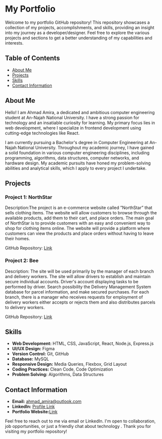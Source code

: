 # My Portfolio 


Welcome to my portfolio GitHub repository! This repository showcases a collection of my projects, accomplishments, and skills, providing an insight into my journey as a developer/designer. Feel free to explore the various projects and sections to get a better understanding of my capabilities and interests.

## Table of Contents

- [About Me](#about-me)
- [Projects](#projects)
- [Skills](#skills)
- [Contact Information](#contact-information)

## About Me

Hello! I am Ahmad Amira, a dedicated and ambitious computer engineering student at An-Najah National University. I have a strong passion for technology and an insatiable curiosity for learning. My primary focus lies in web development, where I specialize in frontend development using cutting-edge technologies like React.

I am currently pursuing a Bachelor's degree in Computer Engineering at An-Najah National University. Throughout my academic journey, I have gained a solid foundation in various computer engineering disciplines, including programming, algorithms, data structures, computer networks, and hardware design. My academic pursuits have honed my problem-solving abilities and analytical skills, which I apply to every project I undertake.
## Projects

### Project 1: NorthStar

Description:The project is an e-commerce website called ”NorthStar” that sells clothing items. The website will allow customers to browse through the available products, add them to their cart, and place orders. The main goal of NorthStar is to provide customers with an easy and convenient way to shop for clothing items online. The website will provide a platform where customers can view the products and place orders without having to leave their homes.

GitHub Repository: [Link]((https://github.com/ahmadamira/Final-project-E-commerce))

### Project 2: Bee

Description: The site will be used primarily by the manager of each branch and delivery workers. The site will allow drivers to establish and maintain secure individual accounts. Driver's account displaying tasks to be performed by driver. Search possibility the Delivery Management System database for parcel information, and make secured purchases. For each branch, there is a manager who receives requests for employment of delivery workers either accepts or rejects them and also distributes parcels to delivery workers.

GitHub Repository: [Link]((https://github.com/Laila-Abu-Safiya/Delivery-System-Bitly-))



## Skills

- **Web Development:** HTML, CSS, JavaScript, React, Node.js, Express.js
- **UI/UX Design:**  Figma
- **Version Control:** Git, GitHub
- **Database:** MySQL
- **Responsive Design:** Media Queries, Flexbox, Grid Layout
- **Coding Practices:** Clean Code, Code Optimization
- **Problem Solving:** Algorithms, Data Structures

## Contact Information

- **Email:** ahmad_amira@outlook.com
- **LinkedIn:** [Profile Link](https://www.linkedin.com/in/ahmad-amira-b9b8bb194/)
- **Portfolio Website:**[Link]( https://ahmadamira.github.io/portfolio/)

Feel free to reach out to me via email or LinkedIn. I'm open to collaboration, job opportunities, or just a friendly chat about technology . Thank you for visiting my portfolio repository!


